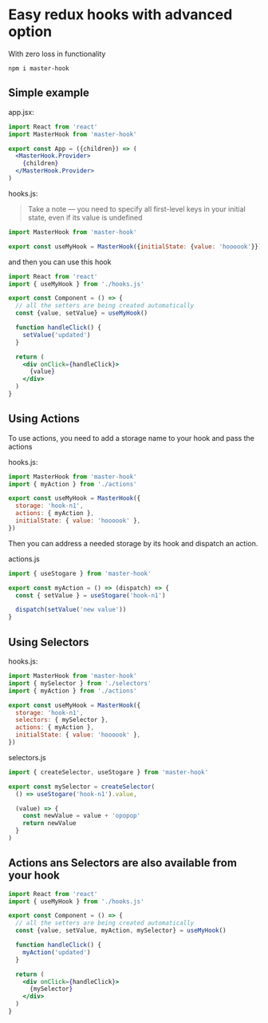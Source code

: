 # Easy redux hooks with advanced option
With zero loss in functionality

```
npm i master-hook
```


## Simple example

app.jsx:
```jsx
import React from 'react'
import MasterHook from 'master-hook'

export const App = ({children}) => (
  <MasterHook.Provider>
    {children}
  </MasterHook.Provider>
)
```

hooks.js:

> Take a note — you need to specify all first-level keys in your initial state, even if its value is undefined
```js
import MasterHook from 'master-hook'

export const useMyHook = MasterHook({initialState: {value: 'hoooook'}})
```

and then you can use this hook
```jsx
import React from 'react'
import { useMyHook } from './hooks.js'

export const Component = () => {
  // all the setters are being created automatically
  const {value, setValue} = useMyHook()

  function handleClick() {
    setValue('updated')
  }

  return (
    <div onClick={handleClick}>
      {value}
    </div>
  )
}
```


## Using Actions

To use actions, you need to add a storage name to your hook and pass the actions

hooks.js:
```js
import MasterHook from 'master-hook'
import { myAction } from './actions'

export const useMyHook = MasterHook({
  storage: 'hook-n1',
  actions: { myAction },
  initialState: { value: 'hoooook' },
})
```

Then you can address a needed storage by its hook and dispatch an action.

actions.js
```js
import { useStogare } from 'master-hook'

export const myAction = () => (dispatch) => {
  const { setValue } = useStogare('hook-n1')

  dispatch(setValue('new value'))
}
```

## Using Selectors

hooks.js:
```js
import MasterHook from 'master-hook'
import { mySelector } from './selectors'
import { myAction } from './actions'

export const useMyHook = MasterHook({
  storage: 'hook-n1',
  selectors: { mySelector },
  actions: { myAction },
  initialState: { value: 'hoooook' },
})
```

selectors.js
```js
import { createSelector, useStogare } from 'master-hook'

export const mySelector = createSelector(
  () => useStogare('hook-n1').value,

  (value) => {
    const newValue = value + 'opopop'
    return newValue
  }
)
```

## Actions ans Selectors are also available from your hook

```jsx
import React from 'react'
import { useMyHook } from './hooks.js'

export const Component = () => {
  // all the setters are being created automatically
  const {value, setValue, myAction, mySelector} = useMyHook()

  function handleClick() {
    myAction('updated')
  }

  return (
    <div onClick={handleClick}>
      {mySelector}
    </div>
  )
}
```